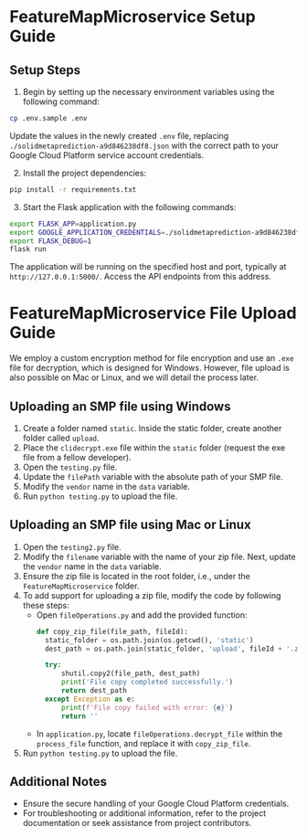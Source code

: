 # FeatureMapMicroservice Setup Guide

## Setup Steps

1. Begin by setting up the necessary environment variables using the following command:

```bash
cp .env.sample .env
```

Update the values in the newly created `.env` file, replacing `./solidmetaprediction-a9d846238df8.json` with the correct path to your Google Cloud Platform service account credentials.

2. Install the project dependencies:

```bash
pip install -r requirements.txt
```

3. Start the Flask application with the following commands:

```bash
export FLASK_APP=application.py
export GOOGLE_APPLICATION_CREDENTIALS=./solidmetaprediction-a9d846238df8.json # Request the service key file from fellow developers.
export FLASK_DEBUG=1
flask run
```

The application will be running on the specified host and port, typically at `http://127.0.0.1:5000/`. Access the API endpoints from this address.

# FeatureMapMicroservice File Upload Guide

We employ a custom encryption method for file encryption and use an `.exe` file for decryption, which is designed for Windows. However, file upload is also possible on Mac or Linux, and we will detail the process later.

## Uploading an SMP file using Windows

1. Create a folder named `static`. Inside the static folder, create another folder called `upload`.
2. Place the `clidecrypt.exe` file within the `static` folder (request the exe file from a fellow developer).
3. Open the `testing.py` file.
4. Update the `filePath` variable with the absolute path of your SMP file.
5. Modify the `vendor` name in the `data` variable.
6. Run `python testing.py` to upload the file.

## Uploading an SMP file using Mac or Linux

1. Open the `testing2.py` file.
2. Modify the `filename` variable with the name of your zip file. Next, update the `vendor` name in the `data` variable.
3. Ensure the zip file is located in the root folder, i.e., under the `FeatureMapMicroservice` folder.
4. To add support for uploading a zip file, modify the code by following these steps:
    - Open `fileOperations.py` and add the provided function:
      ```python
      def copy_zip_file(file_path, fileId):
        static_folder = os.path.join(os.getcwd(), 'static')
        dest_path = os.path.join(static_folder, 'upload', fileId + '.zip')

        try:
            shutil.copy2(file_path, dest_path)
            print('File copy completed successfully.')
            return dest_path
        except Exception as e:
            print(f'File copy failed with error: {e}')
            return ''
      ```
    - In `application.py`, locate `fileOperations.decrypt_file` within the `process_file` function, and replace it with `copy_zip_file`.
5. Run `python testing.py` to upload the file.

## Additional Notes

- Ensure the secure handling of your Google Cloud Platform credentials.
- For troubleshooting or additional information, refer to the project documentation or seek assistance from project contributors.